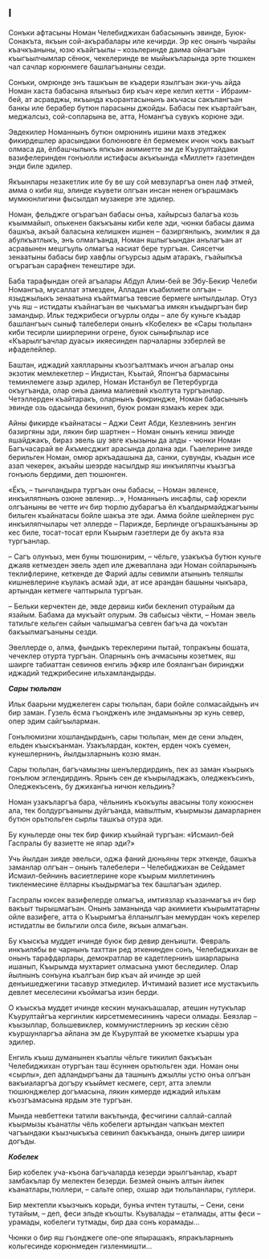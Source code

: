 ## I

Сонъки афтасыны Номан Челебиджихан бабасынынъ эвинде, Буюк-Сонакъта, якъын сой-акърабалары иле кечирди.
Эр кес  онынъ чырайы къачкъаныны, юзю къайгъылы – козьлеринде даима ойнагъан къыгъылчымлар сёнюк, чекелеринде ве мыйыкъларында эрте тюшкен чал сачлар корюнмеге башлагъаныны сезди.

Сонъки, омрюнде энъ ташкъын ве къадери язылгъан эки-учь айда Номан хаста бабасына ялынъыз бир къач кере келип кетти - Ибраим-бей, ат асравджы, якъында къорантасынынъ акъчасы сакълангъан банкы иле берабер бутюн парасыны джойды.
Бабасы пек къартайгъан, меджалсыз, сой-сопларына ве, атта, Номангъа сувукъ корюне эди.

Эвдекилер Номаннынъ бутюн омрюнинъ ишини махв этеджек фикирдешлер арасындаки болюнювге ёл бермемек ичюн чокъ вакъыт олмаса да, ёлбашчылыкъ япкъан акимиетте эм де Къурултайдаки вазифелеринден гонъюлли истифасы акъкъында «Миллет» газетинден энди биле эдилер.

Якъынлары незакетлик иле бу ве шу сой мевзуларгъа онен лаф этмей, амма о киби яш, элинде къувети олгъан инсан ненен огърашмакъ мумкюнлигини фысылдап музакере эте эдилер.

Номан, фельджге огърагъан бабасы онъа, хайырсыз балагъа козь къыммайып, опькенен бакъкъаны киби келе эди, чюнки бабасы даима башкъа, акъай баласына келишкен ишнен – базиргянлыкъ, экимлик я да абулкъатлыкъ, энъ олмагъанда, Номан яшлыгъындан анълагъан ат асравынен мешгъуль олмагъа насиат бере тургъан.
Сиясетчи зенаатыны бабасы бир хавфлы огъурсыз адым атаракъ, гъайыпкъа огърагъан сарафнен тенештире эди.  

Баба тарафындан огей агъалары Абдул Алим-бей ве Эбу-Бекир Челеби Номангъа, мусаллат этмезден, Алладан къабилиети олгъан – языджылыкъ зенаатына къайтмагъа тевсие бермеге ынтылдылар.
Отуз учь яш – истидаты къайнагъан ве чыкъмагъа имкян къыдыргъан бир замандыр. 
Ильк теджрибеси огъурлы олды – але бу куньге къадар башлангъыч сыныф талебелери онынъ «Кобелек» ве «Сары тюльпан» киби тесирли шиирлерини огрене, буюк сыныфлылар исе «Къарылгъачлар дуасы» икяесинден парчаларны эзберлей ве ифаделейлер.

Баштан, иджадий хаялларыны къозгъалтмакъ ичюн агъалар оны экзотик мемлекетлер – Индистан, Къытай, Японгъа бармасыны теминлемеге азыр эдилер, Номан Истанбул ве Петербургда окъугъанда, олар онъа даима малиевий къолтута тургъанлар.
Четэллерден къайтаракъ, оларнынъ фикриндже, Номан бабасынынъ эвинде озь одасында бекинип, буюк роман язмакъ керек эди.

Айны фикирде къайнатасы – Аджи Сеит Абди, Кезлевнинъ зенгин базиргяны эди, лякин бир шартнен – Номан онынъ кениш эвинде яшайджакъ, бираз эвель шу эвге къызыны да алды - чюнки Номан Багъчасарай ве Акъмесджит арасында долана эди.
Гъаелерине зияде берильген Номан, омюр аркъадашына да, санки, сувунды, къадын исе азап чекерек, акъайы шеэрде насылдыр яш инкъиляпчы къызгъа гонъюль бердими, деп тюшюнген.

«Ёкъ, – тынчландыра тургъан оны бабасы, – Номан эвленсе, инкъиляпнынъ озюне эвленир…», Номаннынъ инсафлы, саф юрекли олгъаныны ве четте ич бир тюрлю дубарагъа ёл къалдырмайджагъыны бильген къайнатасы бойле шакъа эте эди.
Амма бойле шейлернен рус инкъиляпчылары чет эллерде – Парижде, Берлинде огърашкъаныны эр кес биле, тосат-тосат ерли Къырым газетлери де бу акъта яза тургъанлар.

– Сагъ олунъыз, мен буны тюшюнирим, – чёльге, узакъкъа бутюн куньге джаяв кетмезден эвель эдеп иле джеваплана эди Номан сойларынынъ теклифлерине, кеткенде де Фарий адлы севимли атынынъ теляшлы кишневлерине къулакъ асмай эди, ат исе арандан башыны чыкъара, артындан кетмеге чаптырыла тургъан.

– Бельки керчектен де, эвде дервиш киби бекленип отурайым да язайым.
Бабама да мукъайт олурым.
Эв сабысыз чёкти, – Номан эвель татильге кельген сайын чалышмагъа севген багъча да чокътан бакъылмагъаныны сезди. 

Эвеллерде о, алма, фындыкъ тереклерини пытай, топракъны бошата, чечеклер отурта тургъан.
Оларнынъ онъ ачмасыны козетмек, яш шаирге табиаттан севинюв  енгиль эфкяр иле боялангъан биринджи иджадий теджрибесине ильхамландырды.

***Сары тюльпан***

Ильк баарьни муджелеген сары тюльпан,
бари бойле солмасайдынъ ич бир заман.
Гузель ёсма гъондженъ иле эндамынъны
эр кунь север, опер эдим сайгъыларман.

Гонълюмизни хошландырдынъ, сары тюльпан,
мен де сени эльден, ельден къыскъанман.
Узакълардан, коктен, ерден чокъ суемен,
кунешлернинъ, йылдызларнынъ козю яман.

Сары тюльпан, багъчамызны шенълердирдинъ,
пек аз заман къырыкъ гонълюм эглендирдинъ.
Ярынъ сен де къырыладжакъ, оледжекъсинъ,
Оледжекъсенъ, бу джихангьа ничюн кельдинъ?

Номан узакъларгъа бара, чёльнинъ къокъулы авасыны толу кокюснен ала, тек болдургъаныны дуйгъанда, мавылтым, къырмызы дамарларнен бутюн орьтюльген сырлы ташкъа отура эди.

Бу куньлерде оны тек бир фикир къыйнай тургъан:
«Исмаил-бей Гаспралы бу вазиетте не япар эди?»

Учь йылдан зияде эвельси, оджа фаний дюньяны терк эткенде, башкъа заманлар олгъан – онынъ талебелери – Челебиджихан ве Сейдамет  Исмаил-бейнинъ васиетлерине коре къырым миллетининъ тикленмесине ёлларны къыдырмагъа тек башлагъан эдилер.

Гаспралы юксек вазифелерде олмагъа, имтиязлар къазанмагъа ич бир вакъыт тырышмагъан.
Онынъ заманында чар акимиети къырымтатарны ойле вазифеге, атта о Къырымгъа ёлланылгъан мемурдан чокъ керелер истидатлы ве бильгили олса биле, якъын алмагъан.

Бу къыскъа муддет ичинде буюк бир девир денъишти.
Февраль инкъилябы ве чарнынъ тахттан ред эткенинден сонъ, Челебиджихан ве онынъ тарафдарлары, демократлар ве кадетлернинъ шиарларына ишанып, Къырымда мухтариет олмасына умют беследилер.
Олар йылнынъ сонъуна къалгъан бир къач ай ичинде эр шей денъишеджегини тасавур этмедилер.
Ичтимаий вазиет исе мустакъиль девлет меселесини къоймагъа изин берди. 

О къыскъа муддет ичинде кескин мунакъашалар, атешин нутукълар Къурултайгъа кергинлик кирсетмемесининъ чареси олмады.
Беязлар – къызыллар, большевиклер, коммунистлернинъ эр кескин сёзю къуршунларгъа айлана эм де Къурултай ве укюметке къаршы ура эдилер.

Енгиль къыш думанынен къаплы чёльге тикилип бакъкъан Челебиджихан отургъан таш ёсуннен орьтюльген эди.
Номан оны «сырлы», деп адландыргъаны да ташнынъ джыллы устю онъа олгъан вакъиаларгъа догъру къыймет кесмеге, серт, атта элемли тюшюнджелер догъмасына, лякин кимерде иджадий ильхам къозгъамасына ярдым эте тургъан.

Мында невбеттеки татили вакътында, фесчигини саллай-саллай къырмызы къанатлы чёль кобелеги артындан чапкъан мектеп чагъындаки къызчыкъкъа севинип бакъкъанда, онынъ дигер шиири догъды.

***Кобелек***

Бир кобелек уча-къона багъчаларда кезерди
эрылгъанлар, къарт замбакълар бу мелектен безерди.
Безмей онынъ алтын йипек къанатлары,тюллери, –
сальте опер, охшар эди тюльпанлары, гуллери.

Бир мектепли къызчыкъ корьди, бунъа ичтен туташты,
– Сени, сени тутайым, – деп, феси эльде къошты.
Къувалады – еталмады,
атты феси – урамады,
кобелеги тутмады,
бир даа сонъ корамады...

Чюнки о бир яш гъонджеге
опе-опе япырашакъ,
япракъларнынъ кольгесинде
корюнмеден гизленмишти…
